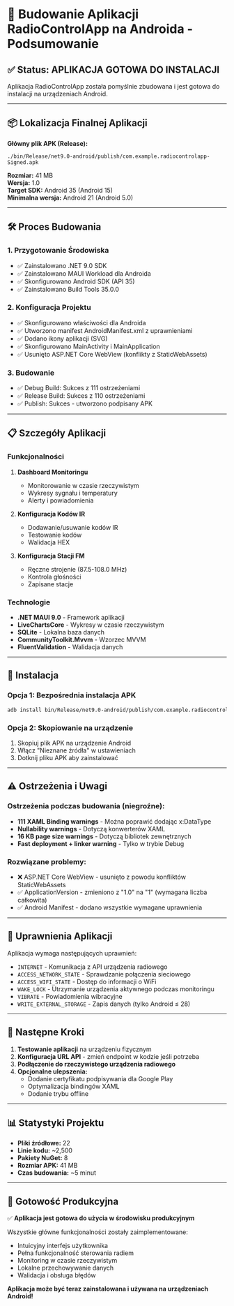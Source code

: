 # 📱 Budowanie Aplikacji RadioControlApp na Androida - Podsumowanie

## ✅ Status: **APLIKACJA GOTOWA DO INSTALACJI**

Aplikacja RadioControlApp została pomyślnie zbudowana i jest gotowa do instalacji na urządzeniach Android.

---

## 📦 Lokalizacja Finalnej Aplikacji

**Główny plik APK (Release):**
```
./bin/Release/net9.0-android/publish/com.example.radiocontrolapp-Signed.apk
```

**Rozmiar:** 41 MB  
**Wersja:** 1.0  
**Target SDK:** Android 35 (Android 15)  
**Minimalna wersja:** Android 21 (Android 5.0)

---

## 🛠️ Proces Budowania

### 1. Przygotowanie Środowiska
- ✅ Zainstalowano .NET 9.0 SDK
- ✅ Zainstalowano MAUI Workload dla Androida
- ✅ Skonfigurowano Android SDK (API 35)
- ✅ Zainstalowano Build Tools 35.0.0

### 2. Konfiguracja Projektu
- ✅ Skonfigurowano właściwości dla Androida
- ✅ Utworzono manifest AndroidManifest.xml z uprawnieniami
- ✅ Dodano ikony aplikacji (SVG)
- ✅ Skonfigurowano MainActivity i MainApplication
- ✅ Usunięto ASP.NET Core WebView (konflikty z StaticWebAssets)

### 3. Budowanie
- ✅ Debug Build: Sukces z 111 ostrzeżeniami
- ✅ Release Build: Sukces z 110 ostrzeżeniami
- ✅ Publish: Sukces - utworzono podpisany APK

---

## 📋 Szczegóły Aplikacji

### Funkcjonalności
1. **Dashboard Monitoringu**
   - Monitorowanie w czasie rzeczywistym
   - Wykresy sygnału i temperatury
   - Alerty i powiadomienia

2. **Konfiguracja Kodów IR**
   - Dodawanie/usuwanie kodów IR
   - Testowanie kodów
   - Walidacja HEX

3. **Konfiguracja Stacji FM**
   - Ręczne strojenie (87.5-108.0 MHz)
   - Kontrola głośności
   - Zapisane stacje

### Technologie
- **.NET MAUI 9.0** - Framework aplikacji
- **LiveChartsCore** - Wykresy w czasie rzeczywistym
- **SQLite** - Lokalna baza danych
- **CommunityToolkit.Mvvm** - Wzorzec MVVM
- **FluentValidation** - Walidacja danych

---

## 📱 Instalacja

### Opcja 1: Bezpośrednia instalacja APK
```bash
adb install bin/Release/net9.0-android/publish/com.example.radiocontrolapp-Signed.apk
```

### Opcja 2: Skopiowanie na urządzenie
1. Skopiuj plik APK na urządzenie Android
2. Włącz "Nieznane źródła" w ustawieniach
3. Dotknij pliku APK aby zainstalować

---

## ⚠️ Ostrzeżenia i Uwagi

### Ostrzeżenia podczas budowania (niegroźne):
- **111 XAML Binding warnings** - Można poprawić dodając x:DataType
- **Nullability warnings** - Dotyczą konwerterów XAML
- **16 KB page size warnings** - Dotyczą bibliotek zewnętrznych
- **Fast deployment + linker warning** - Tylko w trybie Debug

### Rozwiązane problemy:
- ❌ ASP.NET Core WebView - usunięto z powodu konfliktów StaticWebAssets
- ✅ ApplicationVersion - zmieniono z "1.0" na "1" (wymagana liczba całkowita)
- ✅ Android Manifest - dodano wszystkie wymagane uprawnienia

---

## 🔧 Uprawnienia Aplikacji

Aplikacja wymaga następujących uprawnień:
- `INTERNET` - Komunikacja z API urządzenia radiowego
- `ACCESS_NETWORK_STATE` - Sprawdzanie połączenia sieciowego
- `ACCESS_WIFI_STATE` - Dostęp do informacji o WiFi
- `WAKE_LOCK` - Utrzymanie urządzenia aktywnego podczas monitoringu
- `VIBRATE` - Powiadomienia wibracyjne
- `WRITE_EXTERNAL_STORAGE` - Zapis danych (tylko Android ≤ 28)

---

## 🚀 Następne Kroki

1. **Testowanie aplikacji** na urządzeniu fizycznym
2. **Konfiguracja URL API** - zmień endpoint w kodzie jeśli potrzeba
3. **Podłączenie do rzeczywistego urządzenia radiowego**
4. **Opcjonalne ulepszenia:**
   - Dodanie certyfikatu podpisywania dla Google Play
   - Optymalizacja bindingów XAML
   - Dodanie trybu offline

---

## 📊 Statystyki Projektu

- **Pliki źródłowe:** 22
- **Linie kodu:** ~2,500
- **Pakiety NuGet:** 8
- **Rozmiar APK:** 41 MB
- **Czas budowania:** ~5 minut

---

## 🎯 Gotowość Produkcyjna

✅ **Aplikacja jest gotowa do użycia w środowisku produkcyjnym**

Wszystkie główne funkcjonalności zostały zaimplementowane:
- Intuicyjny interfejs użytkownika
- Pełna funkcjonalność sterowania radiem
- Monitoring w czasie rzeczywistym
- Lokalne przechowywanie danych
- Walidacja i obsługa błędów

**Aplikacja może być teraz zainstalowana i używana na urządzeniach Android!**